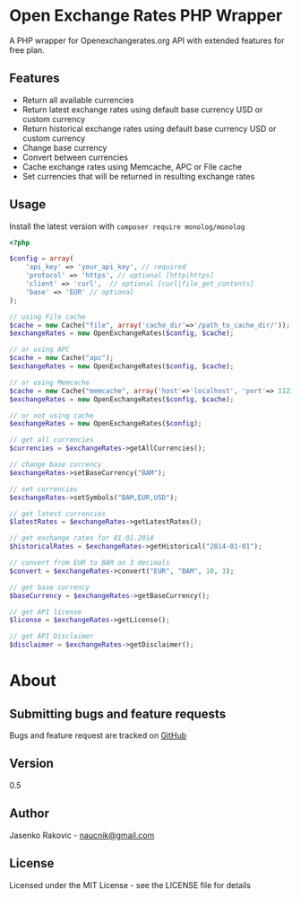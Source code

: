 Open Exchange Rates PHP Wrapper
===================

A PHP wrapper for Openexchangerates.org API with extended features for free plan.

Features
-------------------

* Return all available currencies
* Return latest exchange rates using default base currency USD or custom currency
* Return historical exchange rates using default base currency USD or custom currency
* Change base currency
* Convert between currencies
* Cache exchange rates using Memcache, APC or File cache
* Set currencies that will be returned in resulting exchange rates


Usage
-----

Install the latest version with `composer require monolog/monolog`

```php
<?php

$config = array(
    'api_key' => 'your_api_key', // required
    'protocol' => 'https', // optional [http|https]
    'client' => 'curl',  // optional [curl|file_get_contents]
    'base' => 'EUR' // optional
);

// using File cache
$cache = new Cache("file", array('cache_dir'=>'/path_to_cache_dir/'));
$exchangeRates = new OpenExchangeRates($config, $cache);

// or using APC
$cache = new Cache("apc");
$exchangeRates = new OpenExchangeRates($config, $cache);

// or using Memcache
$cache = new Cache("memcache", array('host'=>'localhost', 'port'=> 11211));
$exchangeRates = new OpenExchangeRates($config, $cache);

// or not using cache
$exchangeRates = new OpenExchangeRates($config);

// get all currencies
$currencies = $exchangeRates->getAllCurrencies();

// change base currency
$exchangeRates->setBaseCurrency("BAM");

// set currencies
$exchangeRates->setSymbols("BAM,EUR,USD");

// get latest currencies
$latestRates = $exchangeRates->getLatestRates();

// get exchange rates for 01.01.2014
$historicalRates = $exchangeRates->getHistorical("2014-01-01");

// convert from EUR to BAM on 3 decimals
$convert = $exchangeRates->convert("EUR", "BAM", 10, 3);

// get base currency
$baseCurrency = $exchangeRates->getBaseCurrency();

// get API license
$license = $exchangeRates->getLicense();

// get API Disclaimer
$disclaimer = $exchangeRates->getDisclaimer();

```


About
=====

Submitting bugs and feature requests
------------------------------------
Bugs and feature request are tracked on [GitHub]

Version
----

0.5


Author
------
Jasenko Rakovic - naucnik@gmail.com

License
----

Licensed under the MIT License - see the LICENSE file for details

[GitHub]:https://github.com/dzasa/php-open-exchange-rates/issues
